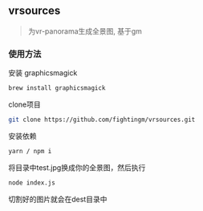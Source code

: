 ## vrsources

> 为vr-panorama生成全景图, 基于gm

### 使用方法

安装 graphicsmagick

``` bash
brew install graphicsmagick
```

clone项目

```bash
git clone https://github.com/fightingm/vrsources.git
```

安装依赖

```bash
yarn / npm i
```

将目录中test.jpg换成你的全景图，然后执行

```bash
node index.js
```

切割好的图片就会在dest目录中